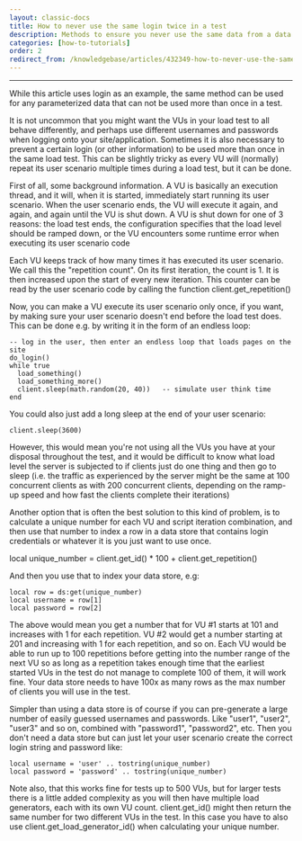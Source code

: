 ```yaml
---
layout: classic-docs
title: How to never use the same login twice in a test
description: Methods to ensure you never use the same data from a data store more than once in a test
categories: [how-to-tutorials]
order: 2
redirect_from: /knowledgebase/articles/432349-how-to-never-use-the-same-user-login-twice-in-a-te
---
```


***

While this article uses login as an example, the same method can be used for any parameterized data that can not be used more than once in a test. 

It is not uncommon that you might want the VUs in your load test to all behave differently, and perhaps use different usernames and passwords when logging onto your site/application. Sometimes it is also necessary to prevent a certain login (or other information) to be used more than once in the same load test. This can be slightly tricky as every VU will (normally) repeat its user scenario multiple times during a load test, but it can be done.

First of all, some background information. A VU is basically an execution thread, and it will, when it is started, immediately start running its user scenario. When the user scenario ends, the VU will execute it again, and again, and again until the VU is shut down. A VU is shut down for one of 3 reasons: the load test ends, the configuration specifies that the load level should be ramped down, or the VU encounters some runtime error when executing its user scenario code

Each VU keeps track of how many times it has executed its user scenario. We call this the "repetition count". On its first iteration, the count is 1. It is then increased upon the start of every new iteration. This counter can be read by the user scenario code by calling the function client.get_repetition()

Now, you can make a VU execute its user scenario only once, if you want, by making sure your user scenario doesn't end before the load test does. This can be done e.g. by writing it in the form of an endless loop:
```
-- log in the user, then enter an endless loop that loads pages on the site
do_login()
while true
  load_something()
  load_something_more()
  client.sleep(math.random(20, 40))   -- simulate user think time
end
```
You could also just add a long sleep at the end of your user scenario:

`client.sleep(3600)`

However, this would mean you're not using all the VUs you have at your disposal throughout the test, and it would be difficult to know what load level the server is subjected to if clients just do one thing and then go to sleep (i.e. the traffic as experienced by the server might be the same at 100 concurrent clients as with 200 concurrent clients, depending on the ramp-up speed and how fast the clients complete their iterations)

Another option that is often the best solution to this kind of problem, is to calculate a unique number for each VU and script iteration combination, and then use that number to index a row in a data store that contains login credentials or whatever it is you just want to use once.

local unique_number = client.get_id() * 100 + client.get_repetition()

And then you use that to index your data store, e.g:
```
local row = ds:get(unique_number)
local username = row[1]
local password = row[2]
```
The above would mean you get a number that for VU #1 starts at 101 and increases with 1 for each repetition. VU #2 would get a number starting at 201 and increasing with 1 for each repetition, and so on. Each VU would be able to run up to 100 repetitions before getting into the number range of the next VU so as long as a repetition takes enough time that the earliest started VUs in the test do not manage to complete 100 of them, it will work fine. Your data store needs to have 100x as many rows as the max number of clients you will use in the test.

Simpler than using a data store is of course if you can pre-generate a large number of easily guessed usernames and passwords. Like "user1", "user2", "user3" and so on, combined with "password1", "password2", etc. Then you don't need a data store but can just let your user scenario create the correct login string and password like:
```
local username = 'user' .. tostring(unique_number)
local password = 'password' .. tostring(unique_number)
```

Note also, that this works fine for tests up to 500 VUs, but for larger tests there is a little added complexity as you will then have multiple load generators, each with its own VU count. client.get_id() might then return the same number for two different VUs in the test. In this case you have to also use client.get_load_generator_id()  when calculating your unique number.
